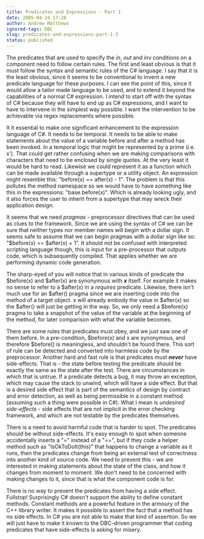 ```yaml
---
title: Predicates and Expressions - Part 1
date: 2005-04-24 17:28
author: Andrew Matthews
ignored-tags: DBC
slug: predicates-and-expressions-part-1-3
status: published
---
```


The predicates that are used to specify the *in*, *out* and *inv* conditions on a component need to follow certain rules. The first and least obvious is that it must follow the syntax and semantic rules of the C\# language. I say that it is the least obvious, since it seems to be conventional to invent a new predicate language for these purposes. I can see the point of this, since it would allow a tailor made language to be used, and to extend it beyond the capabilities of a normal C\# expression. I intend to start off with the syntax of C\# because they will have to end up as C\# expressions, and I want to have to intervene in the simplest way possible. I want the intervention to be achievable via regex replacements where possible.

It it essential to make one significant enhancement to the expression language of C\#. It needs to be temporal. It needs to be able to make statements about the value of a variable before and after a method has been invoked. In a temporal logic that might be represented by a prime (i.e. x'). That could get rather confusing when we are making comparisons with characters that need to be enclosed by single quotes. At the very least it would be hard to read. Likewise we could represent it as a function which can be made available through a supertype or a utility object. An expression might resemble this: "before(x) == after(x) - 1". The problem is that this pollutes the method namespace so we would have to have something like this in the expressions: "base.before(x)". Which is already looking ugly, and it also forces the user to inherit from a supertype that may wreck their application design.

It seems that we need *pragmas* - preprocessor directives that can be used as clues to the framework. Since we are using the syntax of C\# we can be sure that neither types nor member names will begin with a dollar sign. It seems safe to assume that we can begin pragmas with a dollar sign like so: "\$before(x) == \$after(x) + 1". It should not be confused with interpreted scripting language though, this is input for a pre-processor that outputs code, which is subsequently compiled. That applies whether we are performing dynamic code generation.

The sharp-eyed of you will notice that in various kinds of predicate the \$before(x) and \$after(x) are synonymous with ***x*** itself. For example it makes no sense to refer to a \$after(x) in a *requires* predicate. Likewise, there isn't much use for an \$after() pragma since we are inserting code into the method of a target object. x will already embody the value in \$after(x) so the \$after() will just be getting in the way. So, we only need a \$before(x) pragma
to take a snapshot of the value of the variable at the beginning of the method, for later comparison with what the variable becomes.

There are some rules that predicates must obey, and we just saw one of them before. In a pre-condition, \$before(x) and x are synonymous, and therefore \$before() is meaningless, and shouldn't be found there. This sort of rule can be detected and converted into harmless code by the preprocessor. Another hard and fast rule is that predicates must ***never*** have side-effects. That is - the state before testing the predicate should be exactly the same as the state after the test. There are circumstances in which that is untrue. If a predicate detects a bug, it may throw an exception, which may cause the stack to unwind, which will have a side effect. But that is a desired side effect that is part of the semantics of design by contract and error detection, as well as being permissible in a constant method (assuming such a thing were possible in C\#). What I mean is *undesired side-effects* - side effects that are not implicit in the error checking framework, and which are not testable by the predicates themselves.

There is a need to avoid harmful code that is harder to spot. The predicates should be without side-effects. It's easy enough to spot when someone accidentally inserts a "=" instead of a "==", but if they code a helper method such as "IsOkToDoIt(this)" that happens to change a variable as it runs, then the predicates change from being an external test of correctness into another kind of source code. We need to prevent this - we are interested in making statements about the state of the class, and how it changes from moment to moment. We don't need to be concerned with making changes to it, since that is what the component code is for.

There is no way to prevent the predicates from having a side effect. Fullstop! Surprisingly C\# doesn't support the ability to define constant methods. Constant methods are a powerful feature in the armoury of the C++ library writer. It makes it possible to assert the fact that a method has no side effects. In C\# you are not able to make that kind of assertion. So we will just have to make it known to the DBC-driven programmer that coding predicates that have side-effects is asking for misery.
